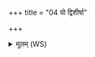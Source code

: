 +++
title = "04 यो द्विशीर्षा"

+++
<details><summary>मूलम् (WS)</summary>

यो द्विशीर्षा चतुरक्षः क्रिमिः सारङ्गो अर्जुनः ।  
शृणाम्यस्य पृष्टीरपि वृश्चामि यच्छिरः ॥ ६ ॥
</details>